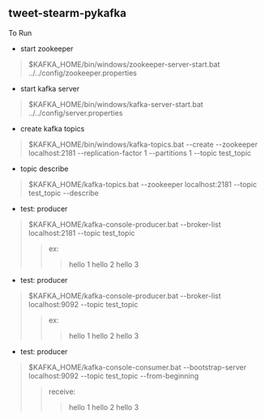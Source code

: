 ## tweet-stearm-pykafka
>
>
>
To Run
- start zookeeper
>$KAFKA_HOME/bin/windows/zookeeper-server-start.bat ../../config/zookeeper.properties

- start kafka server
>$KAFKA_HOME/bin/windows/kafka-server-start.bat ../../config/server.properties

- create kafka topics
>$KAFKA_HOME/bin/windows/kafka-topics.bat --create --zookeeper localhost:2181 --replication-factor 1 --partitions 1 --topic test_topic

- topic describe
>$KAFKA_HOME/kafka-topics.bat --zookeeper localhost:2181 --topic test_topic --describe

- test: producer 
>$KAFKA_HOME/kafka-console-producer.bat --broker-list localhost:2181 --topic test_topic
>>ex:
>>>hello 1
>>>hello 2
>>>hello 3

- test: producer 
>$KAFKA_HOME/kafka-console-producer.bat --broker-list localhost:9092 --topic test_topic
>>ex:
>>>hello 1
>>>hello 2
>>>hello 3

- test: producer 
>$KAFKA_HOME/kafka-console-consumer.bat --bootstrap-server localhost:9092 --topic test_topic --from-beginning
>>receive:
>>>hello 1
>>>hello 2
>>>hello 3


